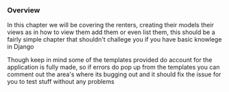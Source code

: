 ### Overview

In this chapter we will be covering the renters, creating their models their views as in how to view them add them or even list them, this should be a fairly simple chapter that shouldn't challege you if you have basic knowlege in Django

Though keep in mind some of the templates provided do account for the application is fully made, so if errors do pop up from the templates you can comment out the area's where its bugging out and it should fix the issue for you to test stuff without any problems 
